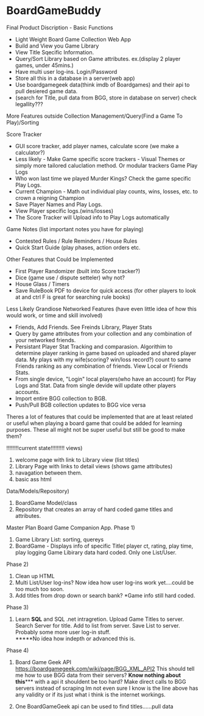 # BoardGameBuddy
Final Product Discription - Basic Functions
-	Light Weight Board Game Collection Web App
-	Build and View you Game Library
-	View Title Sqecific Information.
-	Query/Sort Library based on Game attributes. ex.(display 2 player games, under 45mins.)
-	Have multi user log-ins. Login/Password
-	Store all this in a database in a server(web app)
-	Use boardgamegeek data(think imdb of Boardgames) and their api to pull desiered game data. 
-	(search for Title, pull data from BGG, store in database on server) check legallity???

More Features outside Collection Management/Query(Find a Game To Play)/Sorting

Score Tracker
* GUI score tracker, add player names, calculate score (we make a calculator?)
* Less likely - Make Game specific score trackers - Visual Themes or simply more tailored caluclation method. Or modular trackers
Game Play Logs
* Who won last time we played Murder Kings? Check the game specific Play Logs.
* Current Champion - Math out individual play counts, wins, losses, etc. to crown a reigning Champion
* Save Player Names and Play Logs.  
* View Player specific logs.(wins/losses)
* The Score Tracker will Upload info to Play Logs automatically

Game Notes (list important notes you have for playing)
* Contested Rules / Rule Reminders / House Rules
* Quick Start Guide (play phases, action orders etc.

Other Features that Could be Implemented
* First Player Randomizer (built into Score tracker?)
* Dice (game use / dispute setteler) why not?
* House Glass / Timers
* Save RuleBook PDF to device for quick access (for other players to look at and ctrl F is great for searching rule books)

Less Likely Grandiose Networked Features (have even little idea of how this would work, or time and skill involved)
* Friends, Add Friends. See Freinds Library, Player Stats
* Query by game attributes from your collection and any combination of your networked friends.
* Persistant Player Stat Tracking and comparasion.  Algorithim to determine player ranking in game based on uploaded and shared player data. My plays with my wife(scoring? win/loss record?) count to same Friends ranking as any combination of friends. View Local or Friends Stats.  
* From single device, "Login" local players(who have an account) for Play Logs and Stat.  Data from single devide will update other players accounts.
* Import entire BGG collection to BGB.
* Push/Pull BGB collection updates to BGG  vice versa

Theres a lot of features that could be implemented that are at least related or useful when playing a board game that could be added for learning purposes.  These all might not be super useful but still be good to make them?
	
!!!!!!!!current state!!!!!!!!!
views)
1. welcome page with link to Library view (list titles)
2. Library Page with links to detail views (shows game attributes)
3. navagation between them.
4. basic ass html

Data/Models/Repository)
1. BoardGame Model/class
2. Repository that creates an array of hard coded game titles and attributes.



Master Plan
Board Game Companion App.
Phase 1)
1. Game Library List: sorting, quereys
2. BoardGame - Displays info of specific Title( player ct, rating, play time,  play logging
            Game Libirary data hard coded.  Only one List/User.
            
Phase 2)            
1. Clean up HTML
2. Multi List/User log-ins?  Now idea how user log-ins work yet....could be too much too soon.
3. Add titles from drop down or search bank?   *Game info still hard coded.

Phase 3)
1.  Learn ****SQL**** and SQL .net intragretion. 
    Upload Game Titles to server.
    Search Server for title.
    Add to list from server.
    Save List to server.
    Probably some more user log-in stuff.  
    *****No idea how indepth or advanced this is.

Phase 4)
1. Board Game Geek API
    https://boardgamegeek.com/wiki/page/BGG_XML_API2
    This should tell me how to use BGG data from their servers?
    ****Know nothing about this******* with a api it shouldent be too hard?  Make direct calls to BGG servers instead of scraping
    Im not even sure I know is the line above has any validity or if its just what i think is the internet workings.
    
2. One BoardGameGeek api can be used to find titles......pull data
